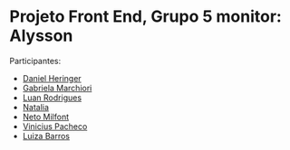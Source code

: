 # Projeto Front End, Grupo 5 monitor: Alysson

Participantes:
<ul>
  <li><a href="https://github.com/danielheringers">Daniel Heringer</a></li>
  <li><a href="https://github.com/gabrielamarchiori">Gabriela Marchiori</a></li>
  <li><a href="https://github.com/luan-rodrigues1">Luan Rodrigues</a></li>
  <li><a href="https://github.com/nataliauai">Natalia</a></li>
  <li><a href="https://github.com/netomilfont">Neto Milfont</a></li>
  <li><a href="https://github.com/viniciusgrp">Vinicius Pacheco</a></li>
  <li><a href="https://github.com/luizabarros">Luiza Barros</a></li>
</ul>

